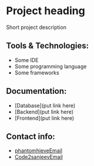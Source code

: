 # Project heading

Short project description

## Tools & Technologies:

- Some IDE
- Some programming language
- Some frameworks

## Documentation:

- [Database](put link here)
- [Backend](put link here)
- [Frontend](put link here)

## Contact info:

- [phantomhieve](https://github.com/phantomhieve)[Email](mailto:khetanatulz@gmail.com)
- [Code2sanjeev](https://github.com/Code2sanjeev)[Email](mailo:sanjeev22.m@gmail.com)
